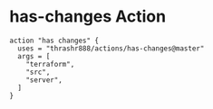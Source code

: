 # has-changes Action

```
action "has changes" {
  uses = "thrashr888/actions/has-changes@master"
  args = [
    "terraform",
    "src",
    "server",
  ]
}
```
